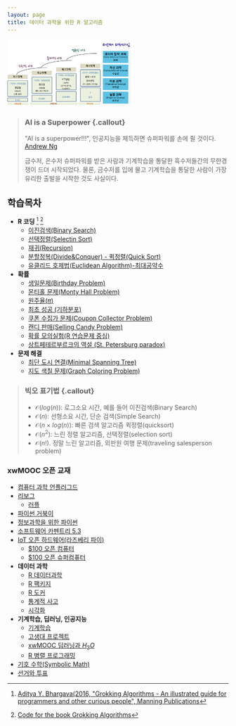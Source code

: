 ```yaml
---
layout: page
title: 데이터 과학을 위한 R 알고리즘
---
```


<img src="fig/ct-unplugged-4th-paradigm-korea.png" width="57%" />

> ### AI is a Superpower {.callout}
>
> "AI is a superpower!!!", 인공지능을 체득하면 슈퍼파워를 손에 쥘 것이다. [Andrew Ng](https://twitter.com/andrewyng/status/728986380638916609)
>
> 금수저, 은수저 슈퍼파워를 받은 사람과 기계학습을 통달한 흑수저들간의 무한경쟁이 드뎌 시작되었다. 물론, 
> 금수저를 입에 물고 기계학습을 통달한 사람이 가장 유리한 출발을 시작한 것도 사실이다.

## 학습목차 

- **R 코딩** [^grokking-algorithms] [^grokking-algorihtms-github]
    - [이진검색(Binary Search)](r-binary-search.html)
    - [선택정렬(Selectin Sort)](r-selection-sort.html)
    - [재귀(Recursion)](r-recursion.html)
    - [분할정복(Divide&Conquer) - 퀵정렬(Quick Sort)](r-quick-sort.html)
    - [유클리드 호제법(Euclidean Algorithm)-최대공약수](r-euclid-algorithm.html)
- **확률**
    - [생일문제(Birthday Problem)](r-birthday-problem.html) 
    - [몬티홀 문제(Monty Hall Problem)](r-monty-hall-problem.html) 
    - [원주율($\pi$)](r-monte-carlo-pi.html) 
    - [최초 성공 (기하분포)](r-geometric-distribution.html) 
    - [쿠폰 수집가 문제(Coupon Collector Problem)](r-coupon-collector-problem.html) 
    - [캔디 판매(Selling Candy Problem)](r-selling-candy-problem.html) 
    - [확률 모의실험(R 연습문제 중심)](r-probability-exercise.html) 
    - [상트페테르부르크의 역설 (St. Petersburg paradox)](r-petersburg-paradox.html) 
- **문제 해결**    
    - [최단 도시 연결(Minimal Spanning Tree)](r-minimal-spanning-tree.html) 
    - [지도 색칠 문제(Graph Coloring Problem)](r-graph-coloring-problem.html) 


[^grokking-algorithms]: [Aditya Y. Bhargava(2016, "Grokking Algorithms - An illustrated guide for programmers and other curious people", Manning Publications](https://www.manning.com/books/grokking-algorithms)

[^grokking-algorihtms-github]: [Code for the book Grokking Algorithms](https://github.com/egonSchiele/grokking_algorithms)

> ### 빅오 표기법 {.callout}
>
> - $\mathcal{O}(log(n))$: 로그소요 시간, 예를 들어 이진검색(Binary Search)
> - $\mathcal{O} (n)$: 선형소요 시간, 단순 검색(Simple Search)
> - $\mathcal{O} (n \times log(n))$: 빠른 검색 알고리즘 퀵정렬(quicksort)
> - $\mathcal{O}(n^2)$: 느린 정렬 알고리즘, 선택정렬(selection sort)
> - $\mathcal{O}(n!)$. 정말 느린 알고리즘, 외판원 여행 문제(traveling salesperson problem)

### xwMOOC 오픈 교재

- [컴퓨터 과학 언플러그드](http://statkclee.github.io/website-csunplugged/)  
- [리보그](http://reeborg.xwmooc.org)  
     - [러플](http://rur-ple.xwmooc.org)  
- [파이썬 거북이](http://swcarpentry.github.io/python-novice-turtles/index-kr.html)  
- [정보과학을 위한 파이썬](http://python.xwmooc.org)  
- [소프트웨어 카펜트리 5.3](http://swcarpentry.xwmooc.org)
- [IoT 오픈 하드웨어(라즈베리 파이)](http://statkclee.github.io/raspberry-pi)
    - [$100 오픈 컴퓨터](http://computer.xwmooc.org/)   
    - [$100 오픈 슈퍼컴퓨터](http://computers.xwmooc.org/)
- **데이터 과학**
    - [R 데이터과학](http://statkclee.github.io/data-science)
    - [R 팩키지](http://r-pkgs.xwmooc.org/)
    - [R 도커](http://statkclee.github.io/r-docker/)
    - [통계적 사고](http://think-stat.xwmooc.org/)
    - [시각화](https://statkclee.github.io/viz/)
- **기계학습, 딥러닝, 인공지능**
    - [기계학습](http://statkclee.github.io/ml)
    - [고생대 프로젝트](http://statkclee.github.io/trilobite)
    - [xwMOOC 딥러닝과 $H_2 O$](https://statkclee.github.io/deep-learning/)
    - [R 병렬 프로그래밍](https://statkclee.github.io/parallel-r/)
- [기호 수학(Symbolic Math)](http://sympy.xwmooc.org/)
- [선거와 투표](http://statkclee.github.io/politics)

